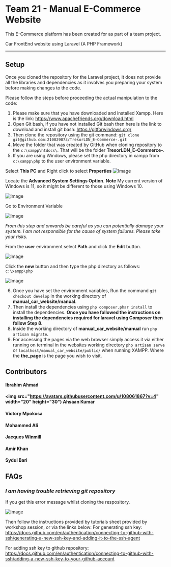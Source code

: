 # Team 21 - Manual E-Commerce Website
This E-Commerce platform has been created for as part of a team project.

Car FrontEnd website using Laravel (A PHP Framework)
<hr/>

## Setup
Once you cloned the repository for the Laravel project, it does not provide all the libraries and dependencies as it involves you preparing your system before making changes to the code.

Please follow the steps before proceeding the actual manipulation to the code:

1. Please make sure that you have downloaded and installed Xampp. Here is the link: https://www.apachefriends.org/download.html
2. Open Git bash, if you have not installed Git bash then here is the link to download and install git bash: https://gitforwindows.org/
3. Then clone the repository using the git command: `git clone git@github.com:210029073/TresorLDN_E-Commerce-.git`
4. Move the folder that was created by GitHub when cloning repository to the `c:\xampp\htdocs\`. That will be the folder **TresorLDN_E-Commerce-**.
5. If you are using Windows, please set the php directory in xampp from `c:\xampp\php` to the user environment variable.

Select **This PC** and Right click to select **Properties**
![Image](https://user-images.githubusercontent.com/93045145/199501241-b263a45b-3b29-41b0-9343-a00c722372de.png)

Locate the **Advanced System Settings Option**. **Note** My current version of Windows is 11, so it might be different to those using Windows 10. 

![Image](https://user-images.githubusercontent.com/93045145/199502403-9435ab7e-1761-4a43-a697-d8981566101f.png)


Go to Environment Variable

![Image](https://user-images.githubusercontent.com/93045145/199502552-cbe4d8c5-1976-487b-8fab-aef4bdf5d749.png)

_From this step and onwards be careful as you can potentially damage your system. I am not responsible for the cause
of system failures. Please take your risks._

From the **user** environment select **Path** and click the **Edit** button.

![Image](https://user-images.githubusercontent.com/93045145/199503290-dd457ba7-9f0a-4875-8e5f-a275c121d151.png)

Click the **new** button and then type the php directory as follows: `c:\xampp\php`

![Image](https://user-images.githubusercontent.com/93045145/199503715-19eb4b0f-298f-4fd0-93cf-c217aa0b98b0.png)

6. Once you have set the environment variables, Run the command `git checkout develop` in the working directory of **manual_car_website/manual**.
7. Then install the dependencies using `php composer.phar install` to install the dependencies.
**Once you have followed the instructions on installing the dependencies required for laravel using Composer then follow Step 8.**
8. Inside the working directory of **manual_car_website/manual** run `php artisan migrate`.
11. For accessing the pages via the web browser simply access it via either running on terminal in the websites working directory `php artisan serve` or `localhost/manual_car_website/public/` when running XAMPP. Where the **the_page** is the page you wish to visit.

## **Contributors**
#### Ibrahim Ahmad 
#### <img src="https://avatars.githubusercontent.com/u/108061867?v=4" width="20" height="30") Ahsaan Kumar
#### Victory Mpokosa
#### Mohammed Ali
#### Jacques Winmill
#### Amir Khan
#### Sydul Bari

## FAQs
### *I am having trouble retrieving git repository*
If you get this error message whilst cloning the respository.

![image](https://user-images.githubusercontent.com/93045145/201076089-9e87bcdb-e723-4049-850f-99710c82458c.png)

Then follow the instructions provided by tutorials sheet provided by workshop session, or via the links below:
For generating ssh key:
https://docs.github.com/en/authentication/connecting-to-github-with-ssh/generating-a-new-ssh-key-and-adding-it-to-the-ssh-agent

For adding ssh key to github repository:
https://docs.github.com/en/authentication/connecting-to-github-with-ssh/adding-a-new-ssh-key-to-your-github-account
